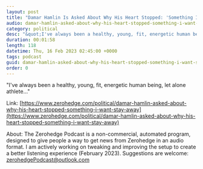 ```yaml
---
layout: post
title: "Damar Hamlin Is Asked About Why His Heart Stopped: 'Something I Want To Stay Away From'"
audio: damar-hamlin-asked-about-why-his-heart-stopped-something-i-want-stay-away-0
category: political
desc: "&quot;I've always been a healthy, young, fit, energetic human being, let alone athlete...&quot;"
duration: 00:01:58
length: 118
datetime: Thu, 16 Feb 2023 02:45:00 +0000
tags: podcast
guid: damar-hamlin-asked-about-why-his-heart-stopped-something-i-want-stay-away-0
order: 0
---
```

&quot;I've always been a healthy, young, fit, energetic human being, let alone athlete...&quot;

Link: [https://www.zerohedge.com/political/damar-hamlin-asked-about-why-his-heart-stopped-something-i-want-stay-away](https://www.zerohedge.com/political/damar-hamlin-asked-about-why-his-heart-stopped-something-i-want-stay-away)

About: The Zerohedge Podcast is a non-commercial, automated program, designed to give people a way to get news from Zerohedge in an audio format.  I am actively working on tweaking and improving the setup to create a better listening experience (February 2023).  Suggestions are welcome: [zerohedgePodcast@outlook.com](mailto:zerohedgePodcast@outlook.com)